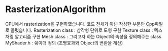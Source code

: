 # RasterizationAlgorithm

CPU에서 rasterization을 구현하였습니다.
코드 전체가 아닌 작성한 부분만 Cpp파일로 올렸습니다.
Rasterization class : 삼각형 단위로 도형 구현
Texture class : 텍스쳐링 알고리즘 구현
Mesh class : 그리고자 하는 Object의 속성을 정의해주는 class
MyShader.h : 쉐이더 정의 (조명효과와 Object의 변환을 계산)
